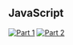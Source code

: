 ## JavaScript
[![Part 1](https://img.shields.io/badge/Part%201-1.205ms-informational)](https://adventofcode.com/2021/)
[![Part 2](https://img.shields.io/badge/Part%202-1056.938ms-informational)](https://adventofcode.com/2021/)